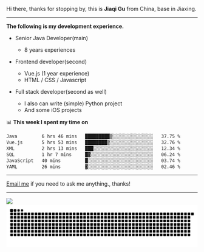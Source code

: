 Hi there, thanks for stopping by, this is **Jiaqi Gu** from China, base in Jiaxing.

---

**The following is my development experience.**

- Senior Java Developer(main)
  - 8 years experiences

- Frontend developer(second)
  - Vue.js (1 year experience)
  - HTML / CSS / Javascript
  
- Full stack developer(second as well)
  - I also can write (simple) Python project
  - And some iOS projects

📊 **This week I spent my time on**
<!--START_SECTION:waka-->

```text
Java         6 hrs 46 mins   █████████▒░░░░░░░░░░░░░░░   37.75 %
Vue.js       5 hrs 53 mins   ████████▒░░░░░░░░░░░░░░░░   32.76 %
XML          2 hrs 13 mins   ███░░░░░░░░░░░░░░░░░░░░░░   12.34 %
SQL          1 hr 7 mins     █▓░░░░░░░░░░░░░░░░░░░░░░░   06.24 %
JavaScript   40 mins         █░░░░░░░░░░░░░░░░░░░░░░░░   03.74 %
YAML         26 mins         ▓░░░░░░░░░░░░░░░░░░░░░░░░   02.46 %
```

<!--END_SECTION:waka-->

---

[Email me](mailto:htk2klwgr@mozmail.com?subject=Hiring_from_GitHub) if you need to ask me anything., thanks!

---

![]( https://visitor-badge.glitch.me/badge?page_id=githubgujiaqi)
![]( https://github.com/droid-Q/droid-Q/raw/output/github-contribution-grid-snake.svg#gh-dark-mode-only)
